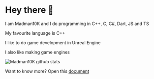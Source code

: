 # Hey there :wave: 
I am Madman10K and I do programming in C++, C, C#, Dart, JS and TS

My favourite language is C++

I like to do game development in Unreal Engine

I also like making game engines 

![Madman10K github stats](https://github-readme-stats.vercel.app/api?username=Madman10K&theme=dark&show_icons=true&hide_border=true)

Want to know more? Open this [document](ReadmeLonger.md)

